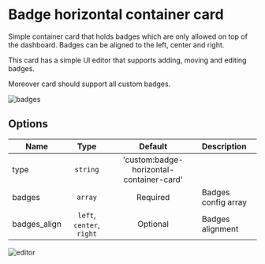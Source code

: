 # Badge horizontal container card

Simple container card that holds badges which are only allowed on top of the dashboard.
Badges can be aligned to the left, center and right.

This card has a simple UI editor that supports adding, moving and editing badges.

Moreover card should support all custom badges.

![badges](https://github.com/user-attachments/assets/a090d789-6ef8-4552-ae04-8e712202a718)

## Options

| Name | Type | Default | Description |
|------|:----:|:-------:|:------------|
| type | `string` | 'custom:badge-horizontal-container-card' |
| badges | `array` | Required | Badges config array
| badges_align | `left`, `center`, `right` | Optional | Badges alignment

![editor](https://github.com/user-attachments/assets/2eec5f5e-84f9-4d64-beb8-5008380ce012)
